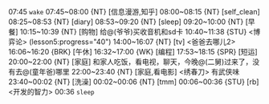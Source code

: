 07:45 `wake`
07:45~08:00 {NT} [信息漫游,知乎]
08:00~08:15 {NT} [self_clean]
08:25~08:53 {NT} [diary]
08:53~09:20 {NT} [sleep]
09:20~10:00 {NT} [早餐]
10:15~10:39 {NT} [购物] 给@(爷爷)买收音机和sd卡
10:40~11:38 {STU} <博弈论> (lesson5:progress="40")
14:00~16:07 {NT} [tv] <爸爸去哪儿2>
16:06~16:20 {BRK} [午休]
16:32~17:00 {WK} [编程] <life-time-tracker>
17:53~18:15 {SPR} [短运] <chine-fup>
20:00~22:00 {NT} [家庭] 和家人吃饭，看电视，聊天，今晚@(二舅)过来了，没有去@(童年爸)哪里
22:00~23:40 {NT} [家庭,看电影] <绣春刀> 有武侠味
23:40~00:02 {NT} [洗澡]
00:02~00:06 {NT} [tmm]
00:06~00:36 {STU} [rb] <开发的智力>
00:36 `sleep`